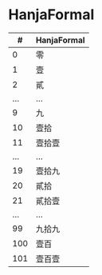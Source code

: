 # HanjaFormal

| #   | HanjaFormal |
|-----|-------------|
| 0   | 零          |
| 1   | 壹          |
| 2   | 貳          |
| …   | …           |
| 9   | 九          |
| 10  | 壹拾        |
| 11  | 壹拾壹      |
| …   | …           |
| 19  | 壹拾九      |
| 20  | 貳拾        |
| 21  | 貳拾壹      |
| …   | …           |
| 99  | 九拾九      |
| 100 | 壹百        |
| 101 | 壹百壹      |
